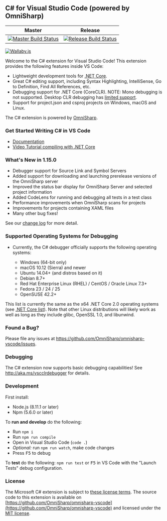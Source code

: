 ## C# for Visual Studio Code (powered by OmniSharp)

|Master|Release|
|:--:|:--:|
|[![Master Build Status](https://travis-ci.org/OmniSharp/omnisharp-vscode.svg?branch=master)](https://travis-ci.org/OmniSharp/omnisharp-vscode)|[![Release Build Status](https://travis-ci.org/OmniSharp/omnisharp-vscode.svg?branch=release)](https://travis-ci.org/OmniSharp/omnisharp-vscode)|

[![Wallaby.js](https://img.shields.io/badge/wallaby.js-configured-green.svg)](https://wallabyjs.com)

Welcome to the C# extension for Visual Studio Code! This extension provides the following features inside VS Code:

* Lightweight development tools for [.NET Core](https://dotnet.github.io).
* Great C# editing support, including Syntax Highlighting, IntelliSense, Go to Definition, Find All References, etc.
* Debugging support for .NET Core (CoreCLR). NOTE: Mono debugging is not supported. Desktop CLR debugging has [limited support](https://github.com/OmniSharp/omnisharp-vscode/wiki/Desktop-.NET-Framework).
* Support for project.json and csproj projects on Windows, macOS and Linux.

The C# extension is powered by [OmniSharp](https://github.com/OmniSharp/omnisharp-roslyn).

### Get Started Writing C# in VS Code

* [Documentation](https://code.visualstudio.com/docs/languages/csharp)
* [Video Tutorial compiling with .NET Core](https://channel9.msdn.com/Blogs/dotnet/Get-started-VSCode-Csharp-NET-Core-Windows)

### What's New in 1.15.0

* Debugger support for Source Link and Symbol Servers
* Added support for downloading and launching prerelease versions of the OmniSharp server
* Improved the status bar display for OmniSharp Server and selected project information
* Added CodeLens for running and debugging all tests in a test class
* Performance improvements when OmniSharp scans for projects
* Improvements for projects containing XAML files
* Many other bug fixes!

See our [change log](https://github.com/OmniSharp/omnisharp-vscode/blob/v1.15.0/CHANGELOG.md) for more detail.

### Supported Operating Systems for Debugging

* Currently, the C# debugger officially supports the following operating systems:

  * Windows (64-bit only)
  * macOS 10.12 (Sierra) and newer
  * Ubuntu 14.04+ (and distros based on it)
  * Debian 8.7+
  * Red Hat Enterprise Linux (RHEL) / CentOS / Oracle Linux 7.3+
  * Fedora 23 / 24 / 25
  * OpenSUSE 42.2+

This list is currently the same as the x64 .NET Core 2.0 operating systems (see [.NET Core list](https://github.com/dotnet/core/blob/master/roadmap.md#net-core-20---supported-os-versions)). Note that other Linux distributions will likely work as well as long as they include glibc, OpenSSL 1.0, and libunwind.

### Found a Bug?

Please file any issues at https://github.com/OmniSharp/omnisharp-vscode/issues.

### Debugging

The C# extension now supports basic debugging capabilities! See http://aka.ms/vscclrdebugger for details.

### Development

First install:
* Node.js (8.11.1 or later)
* Npm (5.6.0 or later)

To **run and develop** do the following:

* Run `npm i`
* Run `npm run compile`
* Open in Visual Studio Code (`code .`)
* *Optional:* run `npm run watch`, make code changes
* Press <kbd>F5</kbd> to debug

To **test** do the following: `npm run test` or <kbd>F5</kbd> in VS Code with the "Launch Tests" debug configuration.

### License
The Microsoft C# extension is subject to [these license terms](RuntimeLicenses/license.txt).
The source code to this extension is available on [https://github.com/OmniSharp/omnisharp-vscode](https://github.com/OmniSharp/omnisharp-vscode) and licensed under the [MIT license](LICENSE.txt).
